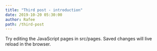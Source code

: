 ```yaml
---
title: "Third post - introduction"
date: 2019-10-20 05:30:00
author: Rafee
path: /third-post
---
```


Try editing the JavaScript pages in src/pages. Saved changes will live reload in the browser.
